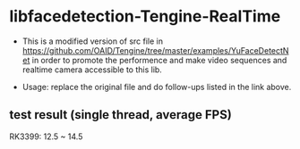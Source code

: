 # libfacedetection-Tengine-RealTime
- This is a modified version of src file in https://github.com/OAID/Tengine/tree/master/examples/YuFaceDetectNet
in order to promote the performence and make video sequences and realtime camera accessible to this lib.

- Usage: replace the original file and do follow-ups listed in the link above. 

## test result (single thread, average FPS)
 RK3399: 12.5 ~ 14.5
